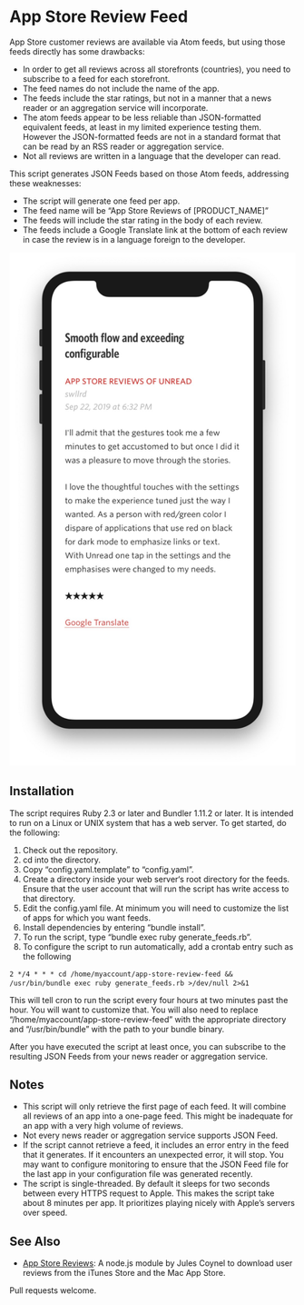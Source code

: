 # App Store Review Feed

App Store customer reviews are available via Atom feeds, but using those feeds directly has some drawbacks:

* In order to get all reviews across all storefronts (countries), you need to subscribe to a feed for each storefront.
* The feed names do not include the name of the app.
* The feeds include the star ratings, but not in a manner that a news reader or an aggregation service will incorporate.
* The atom feeds appear to be less reliable than JSON-formatted equivalent feeds, at least in my limited experience testing them. However the JSON-formatted feeds are not in a standard format that can be read by an RSS reader or aggregation service.
* Not all reviews are written in a language that the developer can read.

This script generates JSON Feeds based on those Atom feeds, addressing these weaknesses:

* The script will generate one feed per app.
* The feed name will be “App Store Reviews of [PRODUCT_NAME]”
* The feeds will include the star rating in the body of each review.
* The feeds include a Google Translate link at the bottom of each review in case the review is in a language foreign to the developer.


![Screenshot of Review](reviewscreenshot.jpeg)

## Installation

The script requires Ruby 2.3 or later and Bundler 1.11.2 or later. It is intended to run on a Linux or UNIX system that has a web server. To get started, do the following:

1. Check out the repository.
2. cd into the directory.
3. Copy “config.yaml.template” to “config.yaml”.
4. Create a directory inside your web server‘s root directory for the feeds. Ensure that the user account that will run the script has write access to that directory.
5. Edit the config.yaml file. At minimum you will need to customize the list of apps for which you want feeds.
6. Install dependencies by entering “bundle install”.
7. To run the script, type “bundle exec ruby generate_feeds.rb”.
8. To configure the script to run automatically, add a crontab entry such as the following

````
2 */4 * * * cd /home/myaccount/app-store-review-feed && /usr/bin/bundle exec ruby generate_feeds.rb >/dev/null 2>&1
````

This will tell cron to run the script every four hours at two minutes past the hour. You will want to customize that. You will also need to replace “/home/myaccount/app-store-review-feed” with the appropriate directory and “/usr/bin/bundle” with the path to your bundle binary.

After you have executed the script at least once, you can subscribe to the resulting JSON Feeds from your news reader or aggregation service.

## Notes

* This script will only retrieve the first page of each feed. It will combine all reviews of an app into a one-page feed. This might be inadequate for an app with a very high volume of reviews.
* Not every news reader or aggregation service supports JSON Feed.
* If the script cannot retrieve a feed, it includes an error entry in the feed that it generates. If it encounters an unexpected error, it will stop. You may want to configure monitoring to ensure that the JSON Feed file for the last app in your configuration file was generated recently.
* The script is single-threaded. By default it sleeps for two seconds between every HTTPS request to Apple. This makes the script take about 8 minutes per app. It prioritizes playing nicely with Apple’s servers over speed.

## See Also

* [App Store Reviews](https://github.com/jcoynel/app-store-reviews): A node.js module by Jules Coynel to download user reviews from the iTunes Store and the Mac App Store.

Pull requests welcome.
